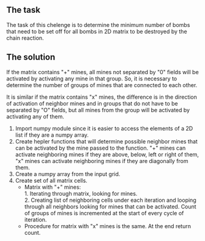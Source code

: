 ## The task

The task of this chelenge is to determine the minimum number of bombs that need to be set off for all bombs in 2D matrix to be destroyed by the chain reaction.

## The solution   

If the matrix contains "+" mines, all mines not separated by "0" fields will be activated by activating any mine in that group. So, it is necessary to determine the number of groups of mines that are connected to each other.  

It is similar if the matrix contains "x" mines, the difference is in the direction of activation of neighbor mines and in groups that do not have to be separated by "O" fields, but all mines from the group will be activated by activating any of them.  

1. Import numpy module since it is easier to access the elements of a 2D list if they are a numpy array.
2. Create hepler functions that will determine possible neighbor mines that can be activated by the mine passed to the function. "+" mines can activate neighboring mines if they are above, below, left or right of them, "x" mines can activate neighboring mines if they are diagonally from them.  
3. Create a numpy array from the input grid.  
4. Create set of all matrix cells.  
   - Matrix with "+" mines:  
         1. Iterating through matrix, looking for mines.  
         2. Creating list of neighboring cells under each iteration and looping through all neighbors looking for mines that can be activated. Count of groups of mines is incremented at the start of every cycle of iteration.  
   - Procedure for matrix with "x" mines is the same. At the end return count.
